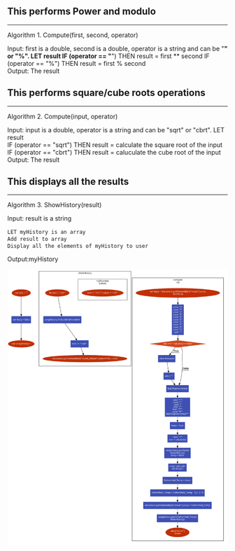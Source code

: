 
## This performs Power and modulo 
---
Algorithm 1. Compute(first, second, operator)

Input: first is a double, second is a double, operator is a string and can be "**" or "%".
LET result
    IF (operator == "**") THEN
        result = first ** second
    IF (operator == "%") THEN
        result = first % second   
Output: The result

## This performs  square/cube roots operations 
---
Algorithm 2. Compute(input, operator)

Input: input is a double, operator is a string and can be "sqrt" or "cbrt".
LET result   
    IF (operator == "sqrt") THEN
        result = calculate the square root of the input
    IF (operator == "cbrt") THEN
        result = caluculate the cube root of the input   
Output: The result




## This displays all the results
---

Algorithm 3. ShowHistory(result)

Input: result is a string

    LET myHistory is an array 
    Add result to array
    Display all the elements of myHistory to user
Output:myHistory

![flowchart](compute-1.jpg)

